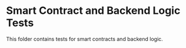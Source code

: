 # Smart Contract and Backend Logic Tests
 
This folder contains tests for smart contracts and backend logic. 